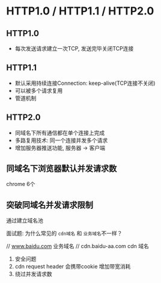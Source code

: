 # HTTP1.0 / HTTP1.1 / HTTP2.0


## HTTP1.0 

- 每次发送请求建立一次TCP, 发送完毕关闭TCP连接


## HTTP1.1

- 默认采用持续连接Connection: keep-alive(TCP连接不关闭)
- 可以被多个请求复用
- 管道机制

## HTTP2.0

- 同域名下所有通信都在单个连接上完成
- 多路复用技术: 同一个连接并发多个请求
- 增加服务器推送功能, 服务器 -> 客户端

## 同域名下浏览器默认并发请求数

chrome 6个  

## 突破同域名并发请求限制

通过建立域名池



面试题: 为什么常见的 `cdn域名` 和 `业务域名`不一样？

// www.baidu.com 业务域名
// cdn.baidu-aa.com cdn 域名

1. 安全问题
2. cdn request header 会携带cookie 增加带宽消耗
3. 绕过并发请求数

